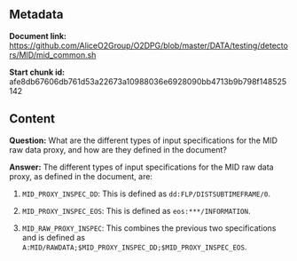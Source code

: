 ## Metadata

**Document link:** https://github.com/AliceO2Group/O2DPG/blob/master/DATA/testing/detectors/MID/mid_common.sh

**Start chunk id:** afe8db67606db761d53a22673a10988036e6928090bb4713b9b798f148525142

## Content

**Question:** What are the different types of input specifications for the MID raw data proxy, and how are they defined in the document?

**Answer:** The different types of input specifications for the MID raw data proxy, as defined in the document, are:

1. `MID_PROXY_INSPEC_DD`: This is defined as `dd:FLP/DISTSUBTIMEFRAME/0`.

2. `MID_PROXY_INSPEC_EOS`: This is defined as `eos:***/INFORMATION`.

3. `MID_RAW_PROXY_INSPEC`: This combines the previous two specifications and is defined as `A:MID/RAWDATA;$MID_PROXY_INSPEC_DD;$MID_PROXY_INSPEC_EOS`.